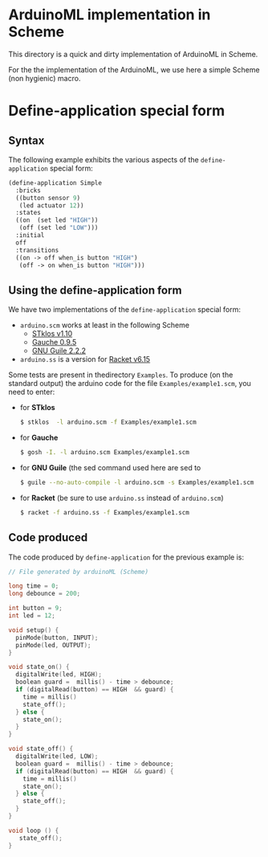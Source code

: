 <!--
            Author: Erick Gallesio
     Creation date: 30-Nov-2017 16:05
  Last file update:  1-Dec-2017 15:07 (eg)
-->


# ArduinoML implementation in Scheme

This directory is a quick and dirty implementation of ArduinoML in
Scheme.  

For the the implementation of the ArduinoML, we use here a simple
Scheme (non hygienic) macro.

# Define-application special form 

## Syntax

The following example exhibits the various aspects of the
`define-application` special form:

```scheme
(define-application Simple
  :bricks
  ((button sensor 9)
   (led actuator 12))
  :states
  ((on  (set led "HIGH"))
   (off (set led "LOW")))
  :initial
  off
  :transitions
  ((on -> off when_is button "HIGH")
   (off -> on when_is button "HIGH")))
```

## Using the define-application form

We have two implementations of the `define-application` special form:

- `arduino.scm` works at least in the following Scheme
    - [STklos v1.10](http://stklos.net)
    - [Gauche 0.9.5](http://practical-scheme.net/gauche)
    - [GNU Guile 2.2.2](https://www.gnu.org/software/guile/)
- `arduino.ss` is a version for [Racket v6.15](http://racket-lang.org)

Some tests are present in thedirectory `Examples`. To produce (on the
standard output) the arduino code for the file
`Examples/example1.scm`, you need to enter:

- for **STklos**

  ```bash
  $ stklos  -l arduino.scm -f Examples/example1.scm 
  ```

- for **Gauche**

  ```bash
  $ gosh -I. -l arduino.scm Examples/example1.scm
  ```

- for **GNU Guile** (the sed command used here are sed to

  ```bash
  $ guile --no-auto-compile -l arduino.scm -s Examples/example1.scm
  ```

- for **Racket**  (be sure to use `arduino.ss` instead of `arduino.scm`)

  ```bash
  $ racket -f arduino.ss -f Examples/example1.scm
  ```

## Code produced

The code produced by `define-application` for the previous example is:

```c
// File generated by arduinoML (Scheme)

long time = 0;
long debounce = 200;

int button = 9;
int led = 12;

void setup() {
  pinMode(button, INPUT);
  pinMode(led, OUTPUT);
}

void state_on() {
  digitalWrite(led, HIGH);
  boolean guard =  millis() - time > debounce;
  if (digitalRead(button) == HIGH  && guard) {
    time = millis()
    state_off();
  } else {
    state_on();
  }
}

void state_off() {
  digitalWrite(led, LOW);
  boolean guard =  millis() - time > debounce;
  if (digitalRead(button) == HIGH  && guard) {
    time = millis()
    state_on();
  } else {
    state_off();
  }
}

void loop () {
   state_off();
}
```
